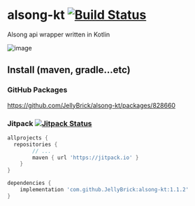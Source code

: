 # alsong-kt [![Build Status](https://github.com/JellyBrick/alsong-kt/workflows/Java%20CI/badge.svg)](https://github.com/JellyBrick/alsong-kt/actions)

Alsong api wrapper written in Kotlin

![image](https://user-images.githubusercontent.com/16558115/120776119-d5d47380-c55e-11eb-8e38-cab7de34b617.png)

## Install (maven, gradle...etc)

### GitHub Packages

https://github.com/JellyBrick/alsong-kt/packages/828660

### Jitpack [![Jitpack Status](https://jitpack.io/v/JellyBrick/alsong-kt.svg)](https://jitpack.io/#JellyBrick/alsong-kt)

```groovy
allprojects {
  repositories {
		// ...
		maven { url 'https://jitpack.io' }
	}
}
```

```groovy
dependencies {
    implementation 'com.github.JellyBrick:alsong-kt:1.1.2'
}
```

